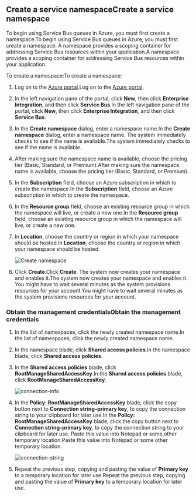 ## <a name="create-a-service-namespace"></a><span data-ttu-id="d6378-101">Create a service namespace</span><span class="sxs-lookup"><span data-stu-id="d6378-101">Create a service namespace</span></span>

<span data-ttu-id="d6378-102">To begin using Service Bus queues in Azure, you must first create a namespace.</span><span class="sxs-lookup"><span data-stu-id="d6378-102">To begin using Service Bus queues in Azure, you must first create a namespace.</span></span> <span data-ttu-id="d6378-103">A namespace provides a scoping container for addressing Service Bus resources within your application.</span><span class="sxs-lookup"><span data-stu-id="d6378-103">A namespace provides a scoping container for addressing Service Bus resources within your application.</span></span> 

<span data-ttu-id="d6378-104">To create a namespace:</span><span class="sxs-lookup"><span data-stu-id="d6378-104">To create a namespace:</span></span>

1. <span data-ttu-id="d6378-105">Log on to the [Azure portal][Azure portal].</span><span class="sxs-lookup"><span data-stu-id="d6378-105">Log on to the [Azure portal][Azure portal].</span></span>
2. <span data-ttu-id="d6378-106">In the left navigation pane of the portal, click **New**, then click **Enterprise Integration**, and then click **Service Bus**.</span><span class="sxs-lookup"><span data-stu-id="d6378-106">In the left navigation pane of the portal, click **New**, then click **Enterprise Integration**, and then click **Service Bus**.</span></span>
3. <span data-ttu-id="d6378-107">In the **Create namespace** dialog, enter a namespace name.</span><span class="sxs-lookup"><span data-stu-id="d6378-107">In the **Create namespace** dialog, enter a namespace name.</span></span> <span data-ttu-id="d6378-108">The system immediately checks to see if the name is available.</span><span class="sxs-lookup"><span data-stu-id="d6378-108">The system immediately checks to see if the name is available.</span></span>
4. <span data-ttu-id="d6378-109">After making sure the namespace name is available, choose the pricing tier (Basic, Standard, or Premium).</span><span class="sxs-lookup"><span data-stu-id="d6378-109">After making sure the namespace name is available, choose the pricing tier (Basic, Standard, or Premium).</span></span>
5. <span data-ttu-id="d6378-110">In the **Subscription** field, choose an Azure subscription in which to create the namespace.</span><span class="sxs-lookup"><span data-stu-id="d6378-110">In the **Subscription** field, choose an Azure subscription in which to create the namespace.</span></span>
6. <span data-ttu-id="d6378-111">In the **Resource group** field, choose an existing resource group in which the namespace will live, or create a new one.</span><span class="sxs-lookup"><span data-stu-id="d6378-111">In the **Resource group** field, choose an existing resource group in which the namespace will live, or create a new one.</span></span>      
7. <span data-ttu-id="d6378-112">In **Location**, choose the country or region in which your namespace should be hosted.</span><span class="sxs-lookup"><span data-stu-id="d6378-112">In **Location**, choose the country or region in which your namespace should be hosted.</span></span>
   
    ![Create namespace][create-namespace]
8. <span data-ttu-id="d6378-114">Click **Create**.</span><span class="sxs-lookup"><span data-stu-id="d6378-114">Click **Create**.</span></span> <span data-ttu-id="d6378-115">The system now creates your namespace and enables it.</span><span class="sxs-lookup"><span data-stu-id="d6378-115">The system now creates your namespace and enables it.</span></span> <span data-ttu-id="d6378-116">You might have to wait several minutes as the system provisions resources for your account.</span><span class="sxs-lookup"><span data-stu-id="d6378-116">You might have to wait several minutes as the system provisions resources for your account.</span></span>

### <a name="obtain-the-management-credentials"></a><span data-ttu-id="d6378-117">Obtain the management credentials</span><span class="sxs-lookup"><span data-stu-id="d6378-117">Obtain the management credentials</span></span>
1. <span data-ttu-id="d6378-118">In the list of namespaces, click the newly created namespace name.</span><span class="sxs-lookup"><span data-stu-id="d6378-118">In the list of namespaces, click the newly created namespace name.</span></span>
2. <span data-ttu-id="d6378-119">In the namespace blade, click **Shared access policies**.</span><span class="sxs-lookup"><span data-stu-id="d6378-119">In the namespace blade, click **Shared access policies**.</span></span>
3. <span data-ttu-id="d6378-120">In the **Shared access policies** blade, click **RootManageSharedAccessKey**.</span><span class="sxs-lookup"><span data-stu-id="d6378-120">In the **Shared access policies** blade, click **RootManageSharedAccessKey**.</span></span>
   
    ![connection-info][connection-info]
4. <span data-ttu-id="d6378-122">In the **Policy: RootManageSharedAccessKey** blade, click the copy button next to **Connection string–primary key**, to copy the connection string to your clipboard for later use.</span><span class="sxs-lookup"><span data-stu-id="d6378-122">In the **Policy: RootManageSharedAccessKey** blade, click the copy button next to **Connection string–primary key**, to copy the connection string to your clipboard for later use.</span></span> <span data-ttu-id="d6378-123">Paste this value into Notepad or some other temporary location.</span><span class="sxs-lookup"><span data-stu-id="d6378-123">Paste this value into Notepad or some other temporary location.</span></span>
   
    ![connection-string][connection-string]

5. <span data-ttu-id="d6378-125">Repeat the previous step, copying and pasting the value of **Primary key** to a temporary location for later use.</span><span class="sxs-lookup"><span data-stu-id="d6378-125">Repeat the previous step, copying and pasting the value of **Primary key** to a temporary location for later use.</span></span>

<!--Image references-->

[create-namespace]: https://docstestmedia1.blob.core.windows.net/azure-media/includes/media/service-bus-create-namespace-portal/create-namespace.png
[connection-info]: https://docstestmedia1.blob.core.windows.net/azure-media/includes/media/service-bus-create-namespace-portal/connection-info.png
[connection-string]: https://docstestmedia1.blob.core.windows.net/azure-media/includes/media/service-bus-create-namespace-portal/connection-string.png
[Azure portal]: https://portal.azure.com


